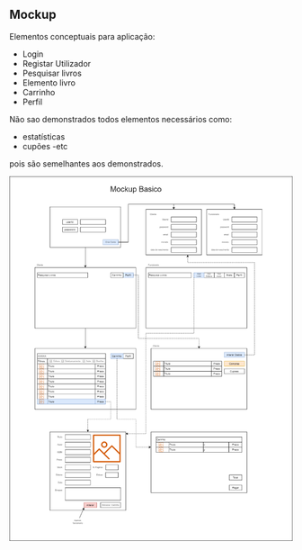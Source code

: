 ## Mockup

Elementos conceptuais para aplicação:
- Login
- Registar Utilizador
- Pesquisar livros
- Elemento livro
- Carrinho
- Perfil

Não sao demonstrados todos elementos necessários como:
- estatísticas
- cupões
-etc

pois são semelhantes aos demonstrados.

![Elementos protótipos para aplicação](/Sprints/Mockup.png)